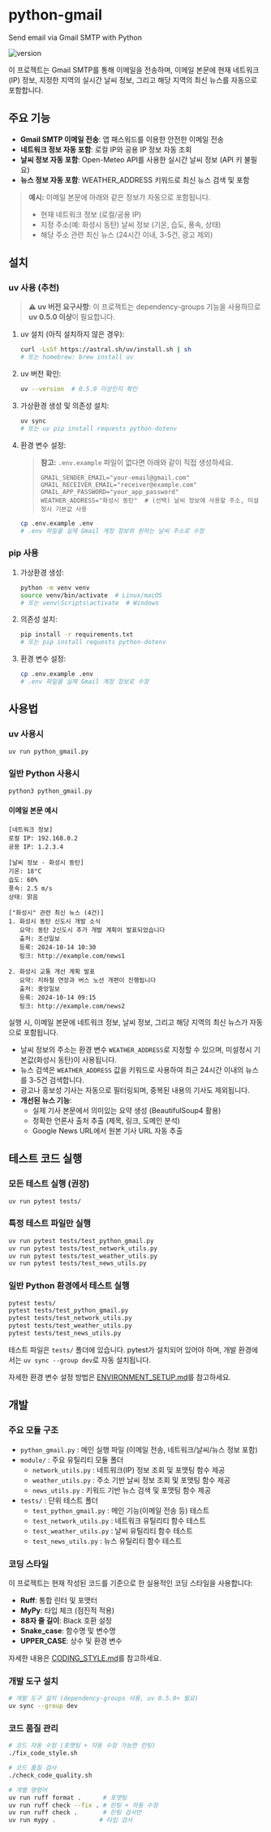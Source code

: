 # python-gmail
Send email via Gmail SMTP with Python


![version](https://img.shields.io/badge/version-0.3.0-blue)

이 프로젝트는 Gmail SMTP를 통해 이메일을 전송하며, 이메일 본문에 현재 네트워크(IP) 정보, 지정한 지역의 실시간 날씨 정보, 그리고 해당 지역의 최신 뉴스를 자동으로 포함합니다.

## 주요 기능

- **Gmail SMTP 이메일 전송**: 앱 패스워드를 이용한 안전한 이메일 전송
- **네트워크 정보 자동 포함**: 로컬 IP와 공용 IP 정보 자동 조회
- **날씨 정보 자동 포함**: Open-Meteo API를 사용한 실시간 날씨 정보 (API 키 불필요)
- **뉴스 정보 자동 포함**: WEATHER_ADDRESS 키워드로 최신 뉴스 검색 및 포함

> **예시:**
> 이메일 본문에 아래와 같은 정보가 자동으로 포함됩니다.
> - 현재 네트워크 정보 (로컬/공용 IP)
> - 지정 주소(예: 화성시 동탄) 날씨 정보 (기온, 습도, 풍속, 상태)
> - 해당 주소 관련 최신 뉴스 (24시간 이내, 3-5건, 광고 제외)

## 설치

### uv 사용 (추천)

> **⚠️ uv 버전 요구사항**: 이 프로젝트는 dependency-groups 기능을 사용하므로 **uv 0.5.0 이상**이 필요합니다.

1. uv 설치 (아직 설치하지 않은 경우):
   ```bash
   curl -LsSf https://astral.sh/uv/install.sh | sh
   # 또는 homebrew: brew install uv
   ```

2. uv 버전 확인:
   ```bash
   uv --version  # 0.5.0 이상인지 확인
   ```

3. 가상환경 생성 및 의존성 설치:
   ```bash
   uv sync
   # 또는 uv pip install requests python-dotenv
   ```

4. 환경 변수 설정:
   > **참고:** `.env.example` 파일이 없다면 아래와 같이 직접 생성하세요.
   > ```env
   > GMAIL_SENDER_EMAIL="your-email@gmail.com"
   > GMAIL_RECEIVER_EMAIL="receiver@example.com"
   > GMAIL_APP_PASSWORD="your_app_password"
   > WEATHER_ADDRESS="화성시 동탄"  # (선택) 날씨 정보에 사용할 주소, 미설정시 기본값 사용
   > ```
   ```bash
   cp .env.example .env
   # .env 파일을 실제 Gmail 계정 정보와 원하는 날씨 주소로 수정
   ```

### pip 사용

1. 가상환경 생성:
   ```bash
   python -m venv venv
   source venv/bin/activate  # Linux/macOS
   # 또는 venv\Scripts\activate  # Windows
   ```

2. 의존성 설치:
   ```bash
   pip install -r requirements.txt
   # 또는 pip install requests python-dotenv
   ```

3. 환경 변수 설정:
   ```bash
   cp .env.example .env
   # .env 파일을 실제 Gmail 계정 정보로 수정
   ```

## 사용법

### uv 사용시
```bash
uv run python_gmail.py
```

### 일반 Python 사용시
```bash
python3 python_gmail.py
```

#### 이메일 본문 예시
```
[네트워크 정보]
로컬 IP: 192.168.0.2
공용 IP: 1.2.3.4

[날씨 정보 - 화성시 동탄]
기온: 18°C
습도: 60%
풍속: 2.5 m/s
상태: 맑음

["화성시" 관련 최신 뉴스 (4건)]
1. 화성시 동탄 신도시 개발 소식
   요약: 동탄 2신도시 추가 개발 계획이 발표되었습니다
   출처: 조선일보
   등록: 2024-10-14 10:30
   링크: http://example.com/news1

2. 화성시 교통 개선 계획 발표
   요약: 지하철 연장과 버스 노선 개편이 진행됩니다
   출처: 중앙일보
   등록: 2024-10-14 09:15
   링크: http://example.com/news2
```

실행 시, 이메일 본문에 네트워크 정보, 날씨 정보, 그리고 해당 지역의 최신 뉴스가 자동으로 포함됩니다.
- 날씨 정보의 주소는 환경 변수 `WEATHER_ADDRESS`로 지정할 수 있으며, 미설정시 기본값(화성시 동탄)이 사용됩니다.
- 뉴스 검색은 `WEATHER_ADDRESS` 값을 키워드로 사용하여 최근 24시간 이내의 뉴스를 3-5건 검색합니다.
- 광고나 홍보성 기사는 자동으로 필터링되며, 중복된 내용의 기사도 제외됩니다.
- **개선된 뉴스 기능**:
  * 실제 기사 본문에서 의미있는 요약 생성 (BeautifulSoup4 활용)
  * 정확한 언론사 출처 추출 (제목, 링크, 도메인 분석)
  * Google News URL에서 원본 기사 URL 자동 추출


## 테스트 코드 실행

### 모든 테스트 실행 (권장)
```bash
uv run pytest tests/
```

### 특정 테스트 파일만 실행
```bash
uv run pytest tests/test_python_gmail.py
uv run pytest tests/test_network_utils.py
uv run pytest tests/test_weather_utils.py
uv run pytest tests/test_news_utils.py
```

### 일반 Python 환경에서 테스트 실행
```bash
pytest tests/
pytest tests/test_python_gmail.py
pytest tests/test_network_utils.py
pytest tests/test_weather_utils.py
pytest tests/test_news_utils.py
```

테스트 파일은 `tests/` 폴더에 있습니다. pytest가 설치되어 있어야 하며, 개발 환경에서는 `uv sync --group dev`로 자동 설치됩니다.

자세한 환경 변수 설정 방법은 [ENVIRONMENT_SETUP.md](ENVIRONMENT_SETUP.md)를 참고하세요.

## 개발


### 주요 모듈 구조

- `python_gmail.py` : 메인 실행 파일 (이메일 전송, 네트워크/날씨/뉴스 정보 포함)
- `module/` : 주요 유틸리티 모듈 폴더
   - `network_utils.py` : 네트워크(IP) 정보 조회 및 포맷팅 함수 제공
   - `weather_utils.py` : 주소 기반 날씨 정보 조회 및 포맷팅 함수 제공
   - `news_utils.py` : 키워드 기반 뉴스 검색 및 포맷팅 함수 제공
- `tests/` : 단위 테스트 폴더
   - `test_python_gmail.py` : 메인 기능(이메일 전송 등) 테스트
   - `test_network_utils.py` : 네트워크 유틸리티 함수 테스트
   - `test_weather_utils.py` : 날씨 유틸리티 함수 테스트
   - `test_news_utils.py` : 뉴스 유틸리티 함수 테스트

### 코딩 스타일

이 프로젝트는 현재 작성된 코드를 기준으로 한 실용적인 코딩 스타일을 사용합니다:

- **Ruff**: 통합 린터 및 포맷터
- **MyPy**: 타입 체크 (점진적 적용)
- **88자 줄 길이**: Black 호환 설정
- **Snake_case**: 함수명 및 변수명
- **UPPER_CASE**: 상수 및 환경 변수

자세한 내용은 [CODING_STYLE.md](CODING_STYLE.md)를 참고하세요.

### 개발 도구 설치

```bash
# 개발 도구 설치 (dependency-groups 사용, uv 0.5.0+ 필요)
uv sync --group dev
```

### 코드 품질 관리

```bash
# 코드 자동 수정 (포맷팅 + 자동 수정 가능한 린팅)
./fix_code_style.sh

# 코드 품질 검사
./check_code_quality.sh

# 개별 명령어
uv run ruff format .      # 포맷팅
uv run ruff check --fix . # 린팅 + 자동 수정
uv run ruff check .       # 린팅 검사만
uv run mypy .            # 타입 검사
```

